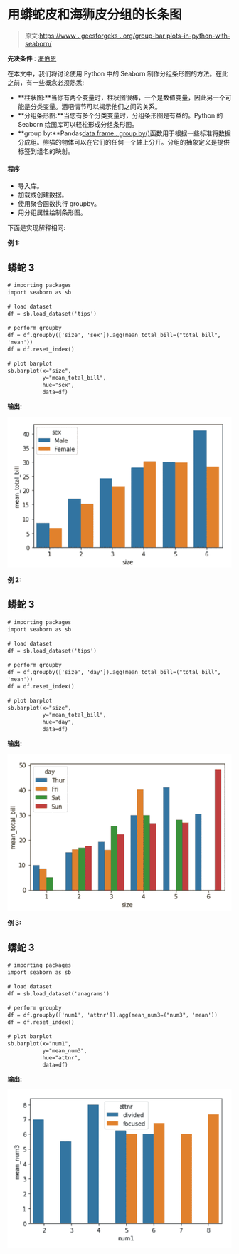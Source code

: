 # 用蟒蛇皮和海狮皮分组的长条图

> 原文:[https://www . geesforgeks . org/group-bar plots-in-python-with-seaborn/](https://www.geeksforgeeks.org/grouped-barplots-in-python-with-seaborn/)

**先决条件** : [海伯恩](https://www.geeksforgeeks.org/introduction-to-seaborn-python/)

在本文中，我们将讨论使用 Python 中的 Seaborn 制作分组条形图的方法。在此之前，有一些概念必须熟悉:

*   **柱状图:**当你有两个变量时，柱状图很棒，一个是数值变量，因此另一个可能是分类变量。酒吧情节可以揭示他们之间的关系。
*   **分组条形图:**当您有多个分类变量时，分组条形图是有益的。Python 的 Seaborn 绘图库可以轻松形成分组条形图。
*   **group by:**Pandas[data frame . group by()](https://www.geeksforgeeks.org/python-pandas-dataframe-groupby/)函数用于根据一些标准将数据分成组。熊猫的物体可以在它们的任何一个轴上分开。分组的抽象定义是提供标签到组名的映射。

#### 程序

*   导入库。
*   加载或创建数据。
*   使用聚合函数执行 groupby。
*   用分组属性绘制条形图。

下面是实现解释相同:

**例 1:**

## 蟒蛇 3

```
# importing packages
import seaborn as sb

# load dataset
df = sb.load_dataset('tips')

# perform groupby
df = df.groupby(['size', 'sex']).agg(mean_total_bill=("total_bill", 'mean'))
df = df.reset_index()

# plot barplot
sb.barplot(x="size",
           y="mean_total_bill",
           hue="sex",
           data=df)
```

**输出:**

![](img/d65e0a1fb519a701bc5b312ac0bd2ead.png)

**例 2:**

## 蟒蛇 3

```
# importing packages
import seaborn as sb

# load dataset
df = sb.load_dataset('tips')

# perform groupby
df = df.groupby(['size', 'day']).agg(mean_total_bill=("total_bill", 'mean'))
df = df.reset_index()

# plot barplot
sb.barplot(x="size",
           y="mean_total_bill",
           hue="day",
           data=df)
```

**输出:**

![](img/757281a79d7d808cb72d7dc8966eb535.png)

**例 3:**

## 蟒蛇 3

```
# importing packages
import seaborn as sb

# load dataset
df = sb.load_dataset('anagrams')

# perform groupby
df = df.groupby(['num1', 'attnr']).agg(mean_num3=("num3", 'mean'))
df = df.reset_index()

# plot barplot
sb.barplot(x="num1",
           y="mean_num3",
           hue="attnr",
           data=df)
```

**输出:**

![](img/7c17c9e79d589530aba26ce65e9872f9.png)